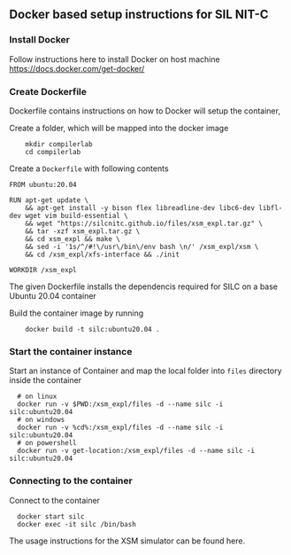 ## Docker based setup instructions for SIL NIT-C
### Install Docker

Follow instructions here to install Docker on host machine https://docs.docker.com/get-docker/
### Create Dockerfile
Dockerfile contains instructions on how to Docker will setup the container,

Create a folder, which will be mapped into the docker image

```    
    mkdir compilerlab
    cd compilerlab
```

Create a `Dockerfile` with following contents

```
FROM ubuntu:20.04

RUN apt-get update \
    && apt-get install -y bison flex libreadline-dev libc6-dev libfl-dev wget vim build-essential \
    && wget "https://silcnitc.github.io/files/xsm_expl.tar.gz" \
    && tar -xzf xsm_expl.tar.gz \
    && cd xsm_expl && make \
    && sed -i '1s/^/#!\/usr\/bin\/env bash \n/' /xsm_expl/xsm \
    && cd /xsm_expl/xfs-interface && ./init

WORKDIR /xsm_expl
```

The given Dockerfile installs the dependencis required for SILC on a base Ubuntu 20.04 container


Build the container image by running
```
    docker build -t silc:ubuntu20.04 .
```
### Start the container instance

Start an instance of Container and map the local folder into `files` directory inside the container
```
  # on linux
  docker run -v $PWD:/xsm_expl/files -d --name silc -i silc:ubuntu20.04 
  # on windows
  docker run -v %cd%:/xsm_expl/files -d --name silc -i silc:ubuntu20.04
  # on powershell
  docker run -v get-location:/xsm_expl/files -d --name silc -i silc:ubuntu20.04
```

### Connecting to the container
Connect to the container
```
  docker start silc
  docker exec -it silc /bin/bash
```
The usage instructions for the XSM simulator can be found here.
